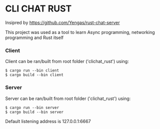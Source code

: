# CLI CHAT RUST
Insipred by https://github.com/Yengas/rust-chat-server

This project was used as a tool to learn Async programming, networking programming and Rust itself 
### Client
Client can be ran/built from root folder ('clichat_rust') using:
```
$ cargo run --bin client
$ cargo build --bin client
```

### Server
Server can be ran/built from root folder ('clichat_rust') using:
```
$ cargo run --bin server
$ cargo build --bin server
```
Default listening address is 127.0.0.1:6667
